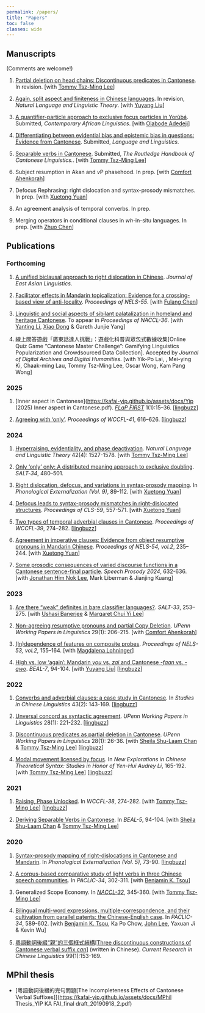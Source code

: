 ```yaml
---
permalink: /papers/
title: "Papers"
toc: false
classes: wide
---
```


## Manuscripts
(Comments are welcome!)

1. [Partial deletion on head chains: Discontinuous predicates in Cantonese](https://ling.auf.net/lingbuzz/008420). In revision. [with [Tommy Tsz-Ming Lee](https://tszminglee.github.io/)]


1. [Again, split aspect and finiteness in Chinese languages](https://lingbuzz.net/lingbuzz/008780). In revision, *Natural Language and Linguistic Theory*. [with [Yuyang Liu](https://yuyliu.github.io/)]


1. [A quantifier-particle approach to exclusive focus particles in Yorùbá](https://lingbuzz.net/lingbuzz/008470). Submitted, *Contemporary African Linguistics*. [with [
Olabode Adedeji](https://bodeadedeji.github.io/)]


1. [Differentiating between evidential bias and epistemic bias in questions: Evidence from Cantonese](https://lingbuzz.net/lingbuzz/008751). Submitted, *Language and Linguistics*. 

1. [Separable verbs in Cantonese](https://ling.auf.net/lingbuzz/008731). Submitted, *The Routledge Handbook of Cantonese Linguistics.*. [with [Tommy Tsz-Ming Lee](https://tszminglee.github.io/)]

1. Subject resumption in Akan and *v*P phasehood. In prep. [with [Comfort Ahenkorah](https://ling.yale.edu/people/comfort-ahenkorah)]

1. Defocus Rephrasing: right dislocation and syntax-prosody mismatches. In prep. [with [Xuetong Yuan](https://www.xuetongyuan.org/)]

1. An agreement analysis of temporal converbs. In prep.

1. Merging operators in conditional clauses in *wh*-in-situ languages. In prep. [with [Zhuo Chen](https://www.zhuochenlinguist.com/)]

## Publications

### Forthcoming

1. [A unified biclausal approach to right dislocation in Chinese](https://lingbuzz.net/lingbuzz/007912). *Journal of East Asian Linguistics*.

1. [Facilitator effects in Mandarin topicalization: Evidence for a crossing-based view of anti-locality](https://lingbuzz.net/lingbuzz/009066). *Proceedings of NELS-55*. [with [Fulang Chen](https://sites.google.com/view/fulang-chen/)]

1. [Linguistic and social aspects of sibilant palatalization in homeland and heritage Cantonese](https://ling.auf.net/lingbuzz/008415). To appear in *Proceedings of NACCL-36*. [with [Yanting Li](https://sites.google.com/uci.edu/yantingli/home), [Xiao Dong](https://ealc.indiana.edu/people/dong-xiao.html) & Gareth Junjie Yang]

1. 線上問答遊戲「廣東話達人挑戰」：遊戲化科普與眾包式數據收集[Online Quiz Game “Cantonese Master Challenge”: Gamifying Linguistics Popularization and Crowdsourced Data Collection]. Accepted by *Journal of Digital Archives and Digital Humanities*. [with Yik-Po Lai, , Mei-ying Ki, Chaak-ming Lau, Tommy Tsz-Ming Lee, Oscar Wong, Kam Pang Wong]



### 2025

1. [Inner aspect in Cantonese](https://kafai-yip.github.io/assets/docs/Yip (2025) Inner aspect in Cantonese.pdf). *[FLaP FIRST](https://doi.org/10.5281/zenodo.15461747)* 1(1):15–36. [[lingbuzz](https://lingbuzz.net/lingbuzz/008705)]
   
1. [Agreeing with ‘only’](https://www.lingref.com/cpp/wccfl/41/abstract3797.html). *Proceedings of WCCFL-41*, 616–626. [[lingbuzz](https://ling.auf.net/lingbuzz/007525)]


### 2024


1. [Hyperraising, evidentiality, and phase deactivation](https://doi.org/10.1007/s11049-023-09604-2). *Natural Language and Linguistic Theory* 42(4): 1527-1578. [with [Tommy Tsz-Ming Lee](https://tszminglee.github.io/)]

1. [Only ‘only’ only: A distributed meaning approach to exclusive doubling](https://doi.org/10.3765/kz03tp98). *SALT-34*, 480–501.

1. [Right dislocation, defocus, and variations in syntax-prosody mapping](https://sapporo-u.repo.nii.ac.jp/records/2000123). In *Phonological Externalization (Vol. 9)*, 89-112. [with [Xuetong Yuan](https://www.xuetongyuan.org/)]

1. [Defocus leads to syntax-prosody mismatches in right-dislocated structures](https://ling.auf.net/lingbuzz/007505). *Proceedings of CLS-59*, 557-571. [with [Xuetong Yuan](https://kathyuan28.github.io/)]

1. [Two types of temporal adverbial clauses in Cantonese](https://www.lingref.com/cpp/wccfl/39/abstract3689.html). *Proceedings of WCCFL-39*, 274–282. [[lingbuzz](https://ling.auf.net/lingbuzz/006288)]

1. [Agreement in imperative clauses: Evidence from object resumptive pronouns in Mandarin Chinese](https://lingbuzz.net/lingbuzz/008248). *Proceedings of NELS-54, vol.2*, 235–244. [with [Xuetong Yuan](https://kathyuan28.github.io/)]

1. [Some prosodic consequences of varied discourse functions in a Cantonese sentence-final particle](https://www.isca-archive.org/speechprosody_2024/lee24b_speechprosody.html). *Speech Prosody 2024*, 632-636. [with [Jonathan Him Nok Lee](https://www.ling.upenn.edu/~jonhnlee/), Mark Liberman & Jianjing Kuang]

### 2023

1. [Are there “weak” definites in bare classifier languages?](https://doi.org/10.3765/56xkxm29). *SALT-33*, 253–275. [with [Ushasi Banerjee](https://ling.yale.edu/people/ushasi-banerjee) & [Margaret Chui Yi Lee](https://linguistics.uconn.edu/person/margaret-chui-yi-lee/)]

1. [Non-agreeing resumptive pronouns and partial Copy Deletion](https://repository.upenn.edu/handle/20.500.14332/58734). *UPenn Working Papers in Linguistics* 29(1): 206–215. [with [Comfort Ahenkorah](https://ling.yale.edu/people/comfort-ahenkorah)]

1. [(In)dependence of features on composite probes](https://ling.auf.net/lingbuzz/007530). *Proceedings of NELS-53, vol.2*, 155–164. [with [Magdalena Lohninger](https://lenalohninger.wordpress.com/)]

1. [High vs. low ‘again’: Mandarin *you* vs. *zai* and Cantonese *-faan* vs. *-gwo*](https://kb.osu.edu/bitstream/handle/1811/103526/BEAL_v7_Liu_Yip_94.pdf?sequence=1&isAllowed=y). *BEAL-7*, 94-104. [with [Yuyang Liu](https://ling.yale.edu/people/yuyang-liu)] [[lingbuzz](https://ling.auf.net/lingbuzz/007549)]

### 2022

1. [Converbs and adverbial clauses: a case study in Cantonese](https://sciendo.com/article/10.2478/scl-2022-0006). In *Studies in Chinese Linguistics* 43(2): 143-169. [[lingbuzz](https://ling.auf.net/lingbuzz/006569)]

1. [Unversal concord as syntactic agreement](https://repository.upenn.edu/pwpl/vol28/iss1/25/). *UPenn Working Papers in Linguistics* 28(1): 221-232. [[lingbuzz](https://ling.auf.net/lingbuzz/006299)]

1. [Discontinuous predicates as partial deletion in Cantonese](https://repository.upenn.edu/pwpl/vol28/iss1/5/). *UPenn Working Papers in Linguistics* 28(1): 26-36. [with [Sheila Shu-Laam Chan](https://sheilaslchan.github.io/) & [Tommy Tsz-Ming Lee](https://tszminglee.github.io/)] [[lingbuzz](https://ling.auf.net/lingbuzz/006283)]

1. [Modal movement licensed by focus](https://www.jbe-platform.com/content/books/9789027258175-la.272.06yip). In *New Explorations in Chinese Theoretical Syntax: Studies in Honor of Yen-Hui Audrey Li*, 165-192.  [with [Tommy Tsz-Ming Lee](https://tszminglee.github.io/)] [[lingbuzz](https://ling.auf.net/lingbuzz/006281)]

### 2021

1. [Raising, Phase Unlocked](http://www.lingref.com/cpp/wccfl/38/abstract3572.html). In *WCCFL-38*, 274-282. [with [Tommy Tsz-Ming Lee](https://tszminglee.github.io/)] [[lingbuzz](https://ling.auf.net/lingbuzz/006280)]

1. [Deriving Separable Verbs in Cantonese](https://kb.osu.edu/handle/1811/92948). In *BEAL-5*, 94-104. [with [Sheila Shu-Laam Chan](https://sheilaslchan.github.io/) & [Tommy Tsz-Ming Lee](https://tszminglee.github.io/)]

### 2020 

1. [Syntax-prosody mapping of right-dislocations in Cantonese and Mandarin](https://sapporo-u.repo.nii.ac.jp/?action=repository_uri&item_id=7728&file_id=22&file_no=1). In *Phonological Externalization (Vol. 5)*, 73-90. [[lingbuzz](https://ling.auf.net/lingbuzz/007506)]

1. [A corpus-based comparative study of light verbs in three Chinese speech communities](https://aclanthology.org/2020.paclic-1.35/). In *PACLIC-34*, 302-311. [with [Benjamin K. Tsou](https://lt.cityu.edu.hk/People/Peop_peopleProfile.asp?peop_rkcl=1&peop_StfID=134)]

1. Generalized Scope Economy. In [*NACCL-32*](https://drive.google.com/drive/folders/1OmSblMCKfrwF36JopSRAaa8RErgqCThY), 345-360. [with [Tommy Tsz-Ming Lee](https://tszminglee.github.io/)]

1. [Bilingual multi-word expressions, multiple-correspondence, and their cultivation from parallel patents: the Chinese-English case](https://aclanthology.org/2020.paclic-1.68/). In *PACLIC-34*, 589-602. [with [Benjamin K. Tsou](https://lt.cityu.edu.hk/People/Peop_peopleProfile.asp?peop_rkcl=1&peop_StfID=134), Ka Po Chow, [John Lee](http://www2.lt.cityu.edu.hk/~jsylee/), Yaxuan Ji & Kevin Wu]

1. [粵語動詞後綴“親”的三個框式結構[Three discontinuous constructions of Cantonese verbal suffix *can*]](http://www.cuhk.edu.hk/ics/clrc/crcl_99_1/yip.pdf) (written in Chinese). *Current Research in Chinese Linguistics* 99(1):153-169.


## MPhil thesis
- [粵語動詞後綴的完句問題[The Incompleteness Effects of Cantonese Verbal Suffixes]](https://kafai-yip.github.io/assets/docs/MPhil Thesis_YIP KA FAI_final draft_20190918_2.pdf)
